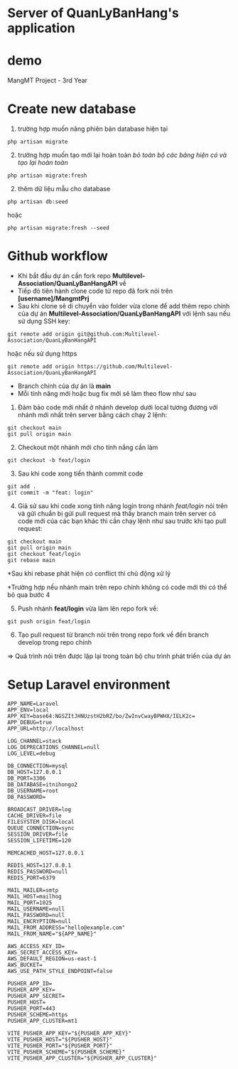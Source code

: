 # Server of QuanLyBanHang's application
# demo
 MangMT Project - 3rd Year

# Create new database

1. trường hợp muốn nâng phiên bản database hiện tại
```
php artisan migrate
```
2. trường hợp muốn tạo mới lại hoàn toàn *bỏ toàn bộ các bảng hiện có và tạo lại hoàn toàn*
```
php artisan migrate:fresh
```
2. thêm dữ liệu mẫu cho database
```
php artisan db:seed
```
hoặc
```
php artisan migrate:fresh --seed
```
# Github workflow

- Khi bắt đầu dự án cần fork repo **Multilevel-Association/QuanLyBanHangAPI** về
- Tiếp đó tiên hành clone code từ repo đã fork nói trên **[username]/MangmtPrj**
- Sau khi clone sẽ di chuyển vào folder vừa clone để add thêm repo chính của dự án **Multilevel-Association/QuanLyBanHangAPI** với lệnh sau nếu sử dụng SSH key:
```
git remote add origin git@github.com:Multilevel-Association/QuanLyBanHangAPI
```
hoặc nếu sử dụng https
```
git remote add origin https://github.com/Multilevel-Association/QuanLyBanHangAPI
```
- Branch chính của dự án là **main**
- Mỗi tính năng mới hoặc bug fix mới sẽ làm theo flow như sau
1. Đảm bảo code mới nhất ở nhánh develop dưới local tương đương với nhánh mới nhất trên server bằng cách chạy 2 lệnh:
```
git checkout main
git pull origin main
```

2. Checkout một nhánh mới cho tính nắng cần làm

```
git checkout -b feat/login
```

3. Sau khi code xong tiến thành commit code
```
git add .
git commit -m "feat: login"
```

4. Giả sử sau khi code xong tính năng login trong nhánh *feat/login* nói trên và gửi chuẩn bị gửi pull request mà thấy branch main trên server có code mới của các bạn khác thì cần chạy lệnh như sau trước khi tạo pull request:
```
git checkout main
git pull origin main
git checkout feat/login
git rebase main
```
*Sau khi rebase phát hiện có conflict thì chủ động xử lý

*Trường hợp nếu nhánh main trên repo chính không có code mới thì có thể bỏ qua bước 4

5. Push nhánh **feat/login** vừa làm lên repo fork về:
```
git push origin feat/login
```

6. Tạo pull request từ branch nói trên trong repo fork về đến branch develop trong repo chính

=> Quá trình nói trên được lặp lại trong toàn bộ chu trình phát triển của dự án
# Setup Laravel environment
```
APP_NAME=Laravel
APP_ENV=local
APP_KEY=base64:NGSZItJHNUzstH2bRZ/bo/ZwInvCwayBPWHX/IELK2c=
APP_DEBUG=true
APP_URL=http://localhost

LOG_CHANNEL=stack
LOG_DEPRECATIONS_CHANNEL=null
LOG_LEVEL=debug

DB_CONNECTION=mysql
DB_HOST=127.0.0.1
DB_PORT=3306
DB_DATABASE=itnihongo2
DB_USERNAME=root
DB_PASSWORD=

BROADCAST_DRIVER=log
CACHE_DRIVER=file
FILESYSTEM_DISK=local
QUEUE_CONNECTION=sync
SESSION_DRIVER=file
SESSION_LIFETIME=120

MEMCACHED_HOST=127.0.0.1

REDIS_HOST=127.0.0.1
REDIS_PASSWORD=null
REDIS_PORT=6379

MAIL_MAILER=smtp
MAIL_HOST=mailhog
MAIL_PORT=1025
MAIL_USERNAME=null
MAIL_PASSWORD=null
MAIL_ENCRYPTION=null
MAIL_FROM_ADDRESS="hello@example.com"
MAIL_FROM_NAME="${APP_NAME}"

AWS_ACCESS_KEY_ID=
AWS_SECRET_ACCESS_KEY=
AWS_DEFAULT_REGION=us-east-1
AWS_BUCKET=
AWS_USE_PATH_STYLE_ENDPOINT=false

PUSHER_APP_ID=
PUSHER_APP_KEY=
PUSHER_APP_SECRET=
PUSHER_HOST=
PUSHER_PORT=443
PUSHER_SCHEME=https
PUSHER_APP_CLUSTER=mt1

VITE_PUSHER_APP_KEY="${PUSHER_APP_KEY}"
VITE_PUSHER_HOST="${PUSHER_HOST}"
VITE_PUSHER_PORT="${PUSHER_PORT}"
VITE_PUSHER_SCHEME="${PUSHER_SCHEME}"
VITE_PUSHER_APP_CLUSTER="${PUSHER_APP_CLUSTER}"
```